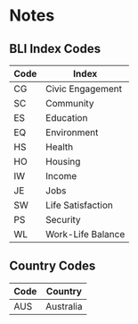 # Notes

## BLI Index Codes

| Code  | Index |
| ----- | ----- |
| CG | Civic Engagement |
| SC | Community |
| ES | Education |
| EQ | Environment |
| HS | Health |
| HO | Housing |
| IW | Income |
| JE | Jobs |
| SW | Life Satisfaction |
| PS | Security |
| WL | Work-Life Balance |

## Country Codes

| Code  | Country |
| ----- | ------- |
| AUS | Australia |